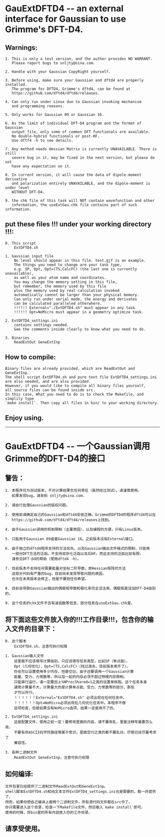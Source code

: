 GauExtDFTD4 -- an external interface for Gaussian to use Grimme's DFT-D4.
=================

Warnings:
-----------------
    1. This is only a test version, and the author provides NO WARRANT.
       Please report bugs to snljty@sina.com.

    2. Handle with your Gaussian CopyRight yourself.

    3. Before using, make sure your Gaussian and dftd4 are properly installed.
       The program for DFTD4, Grimme's dftd4, can be found at 
       https://github.com/dftd4/dftd4/releases.

    4. Can only run under Linux due to Gaussian invoking mechanism
       and programming reasons.

    5. Only works for Gaussian 09 or Gaussian 16.

    6. As the limit of individual DFT-D4 program and the format of Gaussian
       output file, only some of common DFT functionals are available. 
       No double-hybrid functionals or post-HF. 
       Use dftf4 -h to see details.

    7. Any method needs Hessian Matrix is currently UNAVAILABLE. There is still
       severe bug in it, may be fixed in the next version, but please do not 
       have any expectation on it.

    8. In current version, it will cause the data of dipole-moment derivative
       and polarization entirely UNAVAILABLE, and the dipole-moment is under level
       WITHOUT DFT-D4.

    9. the chk file of this task will NOT contain wavefunction and other
       information, the useExtGau.chk file contains part of such information.


put these files !!! under your working directory !!!:
-----------------
    0. This script
        ExtDFTD4.sh

    1. Gaussian input file
        No level should appear in this file. test.gjf is an example.
        The things you need to change are your task type, 
        e.g. SP, Opt, Opt=(TS,CalcFC) (the last one is currently unavailable), 
        as well as your atom name and coordinates.
        You may change the memory setting in this file, 
        but remember, the memory used by this file
        plus the memory used by real calculation invoked 
        automatically cannot be larger than your physical memory.
        Can only run under serial mode, the energy and derivates 
        can be calculated paralleled otherwhere.
        !!!!!! External="./ExtDFTD4.sh" must appear in any task.
        !!!!!! Opt=NoMicro must appear in a geometry optimize task.

    2. ExtDFTD4_settings.ini
        contains settings needed.
        See the comments inside clearly to know what you need to do.

    3. Binaries
        ReadExtOut GeneExtInp


How to compile:
-----------------
    Binary files are already provided, which are ReadExtOut and GeneExtInp.
    The shell script ExtDFTD4.sh and pure text file ExtDFTD4_settings.ini 
    are also needed, and are also provided.
    However, if you would like to compile all binary files yourself, 
    all source files can be found inside src.
    In this case, What you need to do is to check the Makefile, and simplily type 
    `make install`. Then copy all files in bin/ to your working directory.


Enjoy using.
-----------------



*****************

GauExtDFTD4 -- 一个Gaussian调用Grimme的DFT-D4的接口
=================

警告：
-----------------
    1. 本程序仅为测试版本，不对计算结果负任何责任（虽然经过测试）。请谨慎使用。
       如果发现bug，请发到 snljty@sina.com.

    2. 请自行处理Gaussian的版权问题。

    3. 使用前请确定自己的Gaussian和dftd4安装正确。Grimme的DFTD4的程序dftd4可以在
       https://github.com/dftd4/dftd4/releases上找到。

    4. 由于Gaussian调用的机制限制（主要原因），以及编程的方便，只有Linux版本。

    5. 只能用于Gaussian 09或者Gaussian 16。之前版本没有External接口。

    6. 由于独立的dftd4程序支持的方法优先，以及Gaussian输出文件格式的限制，只能用
       一部分DFT方法的泛函。不支持双杂化泛函以及后HF。而且支持的泛函比较有限，
       请参见DFT-D4的帮助（使用dftd4 -h）。

    7. 目前版本不支持任何需要能量对坐标二阶导数，即Hessian矩阵的方法
       这部分代码有严重的bug，目前尚未发现导致问题的原因。
       也许在未来版本会修正，但是不要抱任何希望。

    8. 目前会导致Gaussian输出的偶极矩导数和极化率完全没法用，偶极矩是没加DFT-D4级别的。

    9. 这个任务的chk文件不含有波函数等信息，部分信息在useExtGau.chk里。


将下面这些文件放入你的!!!工作目录!!!，包含你的输入文件的目录下：
-----------------
    0. 这个脚本
        ExtDFTD4.sh，注意可执行权限

    1. Gaussian输入文件
        这里面不应该填写计算级别，只应该填写任务类型，比如SP（单点能），
        Opt（几何优化），Opt=(TS,CalcFC)（找过渡态，目前版本用不了）。
        你也可以设置使用多少内存，但是切记，由于还要调用一个Gaussian计算
        能量、受力、力常数等，所以加一起的内存必须不超过物理内存限制。
        只能串行运行，请一定要加上%NProcShared=1之类的设置单核跑。这个任务本身
        通常计算量不大，计算量大的是计算单点能、受力、力常数等的部分，那些
        才可以并行。
        ！！！！！！External="ExtDFTD4.sh" 必须出现在任何任务中。
        ！！！！！！Opt=NoMicro必须出现在几何优化任务中。本程序不做
        这项检查，但是如果没有NoMicro选项，结果一定是用不了的。

    2. ExtDFTD4_settings.ini
        这是配置文件，使用之前一定！要修改里面的内容，请不要改乱，里面注释写着要怎么改。
        不要有非ASCII码字符路径等属于常识。里面空行之类的都不要乱动，尽管已经尽量考虑了
        兼容性。

    3. 各种二进制文件
        ReadExtOut GeneExtInp，注意可执行权限


如何编译:
-----------------
    文件包里已经提供了二进制文件ReadExtOut和GeneExtInp。
    shell脚本ExtDFTD4.sh和纯文本文件ExtDFTD4_settings.ini也是需要的，都一并提供了。
    然而，如果你想自己编译上面两个二进制文件，所有源代码文件都在src中了。
    你只需要进入这个目录，检查一下Makefile文件，然后输入`make install`即可。
    使用的时候，将bin里的所有内容放入你的工作目录。


请享受使用。
-----------------


